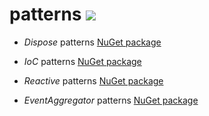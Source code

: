 # patterns <img src="http://win10nik.cloudapp.net/app/rest/builds/buildType:DevTeam_Patterns,branch:master/statusIcon"/>

* _Dispose_ patterns [NuGet package](https://www.nuget.org/packages/DevTeam.Patterns.Dispose)

* _IoC_ patterns [NuGet package](https://www.nuget.org/packages/DevTeam.Patterns.IoC)

* _Reactive_ patterns [NuGet package](https://www.nuget.org/packages/DevTeam.Patterns.Reactive)

* _EventAggregator_ patterns [NuGet package](https://www.nuget.org/packages/DevTeam.Patterns.EventAggregator)
